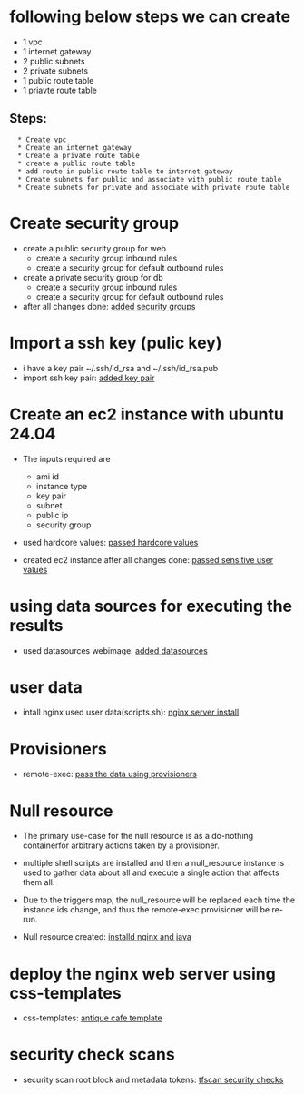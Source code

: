 # following below steps we can create 
   * 1 vpc
   * 1 internet gateway
   * 2 public subnets 
   * 2 private subnets
   * 1 public route table
   * 1 priavte route table

   ## Steps:
      * Create vpc
      * Create an internet gateway
      * Create a private route table
      * create a public route table
      * add route in public route table to internet gateway
      * Create subnets for public and associate with public route table
      * Create subnets for private and associate with private route table

# Create security group
   * create a public security group for web
      * create a security group inbound rules
      * create a security group for default outbound rules
   * create a private security group for db
      * create a security group inbound rules
      * create a security group for default outbound rules
   * after all changes done: [added security groups](https://github.com/VenkeyBoda/Terraform_Practice/commit/36e7de1eb366413d84fffbe0abd76caa18c657ff)

# Import a ssh key (pulic key)
   * i have a key pair ~/.ssh/id_rsa and ~/.ssh/id_rsa.pub
   * import ssh key pair: [added key pair](https://github.com/VenkeyBoda/Terraform_Practice/commit/675c655753b437ac8a7ba82079ee79f26fa648c4) 

# Create an ec2 instance with ubuntu 24.04
   * The inputs required are
      * ami id
      * instance type
      * key pair
      * subnet
      * public ip
      * security group

   * used hardcore values: [passed hardcore values](https://github.com/VenkeyBoda/Terraform_Practice/commit/6c0542ed4a1358d1a05d3bdfb1bce4f16fb39a0c)

   * created ec2 instance after all changes done: [passed sensitive user values](https://github.com/VenkeyBoda/Terraform_Practice/commit/84814be4fc815e83be2e8c358cbdeec33a5a1dc4) 

# using data sources for executing the results
   * used datasources webimage: [added datasources](https://github.com/VenkeyBoda/Terraform_Practice/commit/21d21a50ab93e90478139c47f7f11513307135a3)

# user data

   * intall nginx used user data(scripts.sh): [nginx server install](https://github.com/VenkeyBoda/Terraform_Practice/commit/5c1762c9d4ad5c46589ba71b58aab70c421bac6d) 

# Provisioners

   * remote-exec: [pass the data using provisioners](https://github.com/VenkeyBoda/Terraform_Practice/commit/de157da52fc96a1ad8780a328fa69b20f997fdd6)   

# Null resource
   * The primary use-case for the null resource is as a do-nothing containerfor    arbitrary actions taken by a provisioner.
   * multiple shell scripts are installed and then a null_resource instance is used to gather data about all and execute a single action that affects them all. 
   * Due to the triggers map, the null_resource will be replaced each time the instance ids change, and thus the remote-exec provisioner will be re-run.

   * Null resource created: [installd nginx and java](https://github.com/VenkeyBoda/Terraform_Practice/commit/e1c21081488b86dcddba27847fdc5fa2ef5115fc)

# deploy the nginx web server using css-templates

   * css-templates: [antique cafe template](https://github.com/VenkeyBoda/Terraform_Practice/commit/0fc881417a9833071de05bc6d11e81daeaf7157c) 

# security check scans

   *  security scan root block and metadata tokens: [tfscan security checks](https://github.com/VenkeyBoda/Terraform_Practice/commit/4ec840a9d23e8fac145f6c90bafb5644bb1ce68f) 